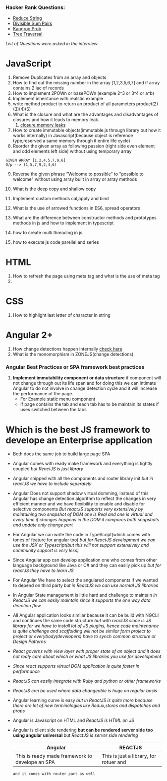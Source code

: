  ### Hacker Rank Questions:
* [Reduce String](https://www.hackerrank.com/challenges/reduced-string/problem)
* [Divisible Sum Pairs](https://www.hackerrank.com/challenges/divisible-sum-pairs/problem)
* [Kangroo Prob](https://www.hackerrank.com/challenges/kangaroo/problem)
* [Tree Traversal](https://www.hackerrank.com/challenges/tree-preorder-traversal/problem)




*List of Questions were asked in the interview*
# JavaScript  
1. Remove Duplicates from an array and objects 
2. How to find out the missing number in the array [1,2,3,5,6,7] and if array contains 2 lac of records 
3. How to implement 2POWn or basePOWn (example 2^3 or 3^4 or a^b)
4. Implement inheritance with realstic example 
5. write method product to return an product of all parameters product(2)(3)(4)(6)
6. What is the closure and what are the advantages and disadvantages of closures and how it leads to memory leak.
    1. [closure memory leaks ](https://auth0.com/blog/four-types-of-leaks-in-your-javascript-code-and-how-to-get-rid-of-them/)
7. How to create immutable objects(immutable.js through library but how it works internally) in Javascript(because object is reference type,reserved a same memory through it entire life cycle)
8. Reorder the given array as following passion (right side even element and odd elements left side) without using temporary array 
```
GIVEN ARRAY [1,2,4,5,7,9,6]
O/p --> [1,5,7,9,2,4,6]
```
9. Reverse the given phrase "Welcome to possible" to "possible to welcome" without using array built in array or array methods 

10. What is the deep copy and shallow copy 
11. Implement custom methods cal,apply and bind 
12. What is the use of arrowed functions in ES6, spread operators 
13. What are the difference between constructor methods and prototypes methods in js and how to implement in typescript  
14. how to create multi threading in js 
15. how to execute js code parellel and series 

# HTML
1. How to refresh the page using meta tag and what is the use of meta tag 
2. 


# CSS
1. How to highlight last letter of character in string 

# Angular 2+
1. How change detections happen internally [check here](https://www.youtube.com/watch?v=CUxD91DWkGM)
2. What is the monomorphism in ZONEJS(change detections)

### Angular Best Practices or SPA framework best practices 
1. **Implement immutability component or data structure** if component will not change through out its life span and for doing this we can intimate Angular to do not involve in change detection cycle and it will increase the performance of the page. 
    * For Example static menu component 
    * If page contains the tab and each tab has to be maintain its states if uses switched between the tabs 
# Which is the best JS framework to develope an Enterprise application 
* Both does the same job to build large page SPA 
* Angular comes with ready make framework and everything is tightly coupled *but ReactJS is just library*
* Angular shipped with all the components and router library init *but in reactJS we have to include seperately*

* Angular Does not support shadow virtual domming, instead of this Angular has change detection algorithm to reflect the changes in very efficient manner and we have flexibility to enable and disable for selective components *But reactJS supports very extensively by maintaining two snapshot of DOM one is Real and one is virtual and every time if changes happens in the DOM it compares both snapshots and update only change part*

* For Angular we can write the code in TypeScript(which comes with tones of feature for angular too) *but for ReactJS development we can use the JSX or Typescript(but this will not support extensively and community support is very less)*

* Since Angular app can develop application one who comes from other language background like Java or C# and they can easily pick up *but for reactJS they have to learn JS*

* For Angular We have to select the angulared components if we wanted to depend on third party *but in ReactJS we can use normal JS libraries*

* In Angular State management is little hard and challenge to maintain *in ReactJS we can easily maintain since it supports the one way data direction flow*

* All Angular application looks similar because it can be build with NGCLI and continues the same code structure *but with reactJS since is JS library for we have to install lot of JS plugins, hence code maintenance is quite challenge and scaffolding will not be similar form project to project or everybody(developers)  have to synch common structure or Design Patterns*

* *React governs with view layer with proper state of an object and it does not realy care about which or what JS libraries you use for development* 

* *Since react supports virtual DOM application is quite faster in performance*

* *ReactJS can easily integrate with Ruby and python or other frameworks*

* *ReactJS can be used where data changeable is huge on regular basis*

* Angular learning curve is easy *but in ReactJS is quite more because there are lot of new terminologies like Redux,stores and dispatches and props*

* Angular is Javascript on HTML and *ReactJS is HTML on JS*

* Angular is client side rendering **but can be rendered server side too using angular universal** but *ReactJS is server side rendering*



    | Angular                                          | REACTJS     |
    | -------------------------------------------------|--------------
    | This is ready made framework to develope an SPA  | This is just a library, for rotuer and       |
      and it comes with router part as well 